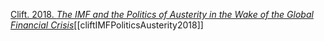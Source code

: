 [Clift. 2018. *The IMF and the Politics of Austerity in the Wake of the Global Financial Crisis*](zotero://select/items/1_GM3GVBU3)[[cliftIMFPoliticsAusterity2018]]
